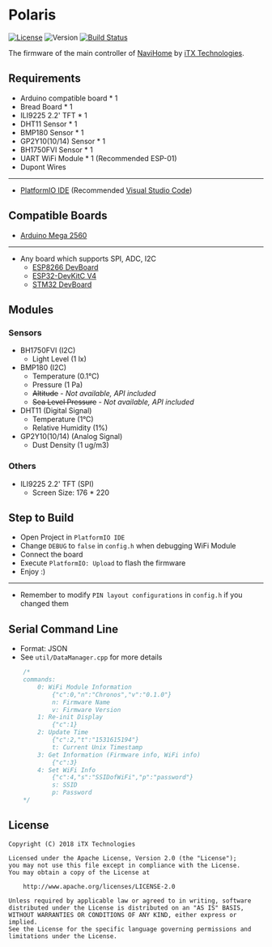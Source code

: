 # Polaris

[![License](https://img.shields.io/github/license/NaviHome/Polaris.svg)](https://github.com/NaviHome/Polaris/blob/master/LICENSE)
![Version](https://img.shields.io/badge/version-0.5.1--alpha-orange.svg)
[![Build Status](https://travis-ci.org/NaviHome/Polaris.svg?branch=master)](https://travis-ci.org/NaviHome/Polaris)

The firmware of the main controller of [NaviHome](https://github.com/NaviHome) by [iTX Technologies](https://github.com/iTXTech).

## Requirements

* Arduino compatible board * 1
* Bread Board * 1
* ILI9225 2.2' TFT * 1
* DHT11 Sensor * 1
* BMP180 Sensor * 1
* GP2Y10(10/14) Sensor * 1
* BH1750FVI Sensor * 1
* UART WiFi Module * 1 (Recommended ESP-01)
* Dupont Wires

---------------

* [PlatformIO IDE](https://platformio.org/) (Recommended [Visual Studio Code](https://code.visualstudio.com/))

## Compatible Boards

* [Arduino Mega 2560](https://store.arduino.cc/arduino-mega-2560-rev3)

---------------

* Any board which supports SPI, ADC, I2C
  * [ESP8266 DevBoard](https://www.esp8266.com/wiki/doku.php?id=esp8266-module-family)
  * [ESP32-DevKitC V4](https://esp-idf.readthedocs.io/en/latest/get-started/get-started-devkitc.html)
  * [STM32 DevBoard](https://www.st.com/en/microcontrollers/stm32f103c8.html)

## Modules

### Sensors

* BH1750FVI (I2C)
  * Light Level (1 lx)
* BMP180 (I2C)
  * Temperature (0.1°C)
  * Pressure (1 Pa)
  * ~~Altitude~~ - *Not available, API included*
  * ~~Sea Level Pressure~~ - *Not available, API included*
* DHT11 (Digital Signal)
  * Temperature (1°C)
  * Relative Humidity (1%)
* GP2Y10(10/14) (Analog Signal)
  * Dust Density (1 ug/m3)

### Others

* ILI9225 2.2' TFT (SPI)
  * Screen Size: 176 * 220

## Step to Build

* Open Project in `PlatformIO IDE`
* Change `DEBUG` to `false` in `config.h` when debugging WiFi Module
* Connect the board
* Execute `PlatformIO: Upload` to flash the firmware
* Enjoy :)

---------------

* Remember to modify `PIN layout configurations` in `config.h` if you changed them

## Serial Command Line

* Format: JSON
* See `util/DataManager.cpp` for more details

```C++
    /*
    commands:
        0: WiFi Module Information
            {"c":0,"n":"Chronos","v":"0.1.0"}
            n: Firmware Name
            v: Firmware Version
        1: Re-init Display
            {"c":1}
        2: Update Time
            {"c":2,"t":"1531615194"}
            t: Current Unix Timestamp
        3: Get Information (Firmware info, WiFi info)
            {"c":3}
        4: Set WiFi Info
            {"c":4,"s":"SSIDofWiFi","p":"password"}
            s: SSID
            p: Password
    */
```

## License

    Copyright (C) 2018 iTX Technologies

    Licensed under the Apache License, Version 2.0 (the "License");
    you may not use this file except in compliance with the License.
    You may obtain a copy of the License at

        http://www.apache.org/licenses/LICENSE-2.0

    Unless required by applicable law or agreed to in writing, software
    distributed under the License is distributed on an "AS IS" BASIS,
    WITHOUT WARRANTIES OR CONDITIONS OF ANY KIND, either express or implied.
    See the License for the specific language governing permissions and
    limitations under the License.